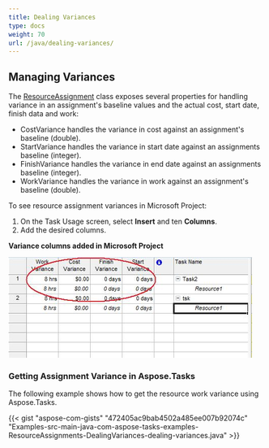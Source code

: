 ```yaml
---
title: Dealing Variances
type: docs
weight: 70
url: /java/dealing-variances/
---
```


## **Managing Variances**
The [ResourceAssignment](https://apireference.aspose.com/tasks/java/com.aspose.tasks/ResourceAssignment) class exposes several properties for handling variance in an assignment's baseline values and the actual cost, start date, finish data and work:

- CostVariance handles the variance in cost against an assignment's baseline (double).
- StartVariance handles the variance in start date against an assignments baseline (integer).
- FinishVariance handles the variance in end date against an assignments baseline (integer).
- WorkVariance handles the variance in work against an assignment's baseline (double).

To see resource assignment variances in Microsoft Project:

1. On the Task Usage screen, select **Insert** and ten **Columns**.
2. Add the desired columns.

**Variance columns added in Microsoft Project** 

![dealing with variances in Microsoft Project 2010](dealing-variances_1.png)

### **Getting Assignment Variance in Aspose.Tasks**
The following example shows how to get the resource work variance using Aspose.Tasks.

{{< gist "aspose-com-gists" "472405ac9bab4502a485ee007b92074c" "Examples-src-main-java-com-aspose-tasks-examples-ResourceAssignments-DealingVariances-dealing-variances.java" >}}
